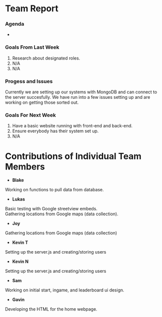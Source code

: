 # Team Report
### Agenda
- 
### Goals From Last Week
1. Research about designated roles.
2. N/A
3. N/A

### Progess and Issues
Currently we are setting up our systems with MongoDB and can connect to the server succesfully. We have run into a few issues setting up and are working on getting those sorted out. 

### Goals For Next Week
1. Have a basic website running with front-end and back-end.
2. Ensure everybody has their system set up.
3. N/A

# Contributions of Individual Team Members

- **Blake**

Working on functions to pull data from database.

- **Lukas**

Basic testing with Google streetview embeds.\
Gathering locations from Google maps (data collection).

- **Joy**

Gathering locations from Google maps (data collection)

- **Kevin T**

Setting up the server.js and creating/storing users
  
- **Kevin N**

Setting up the server.js and creating/storing users

- **Sam** 

Working on initial start, ingame, and leaderboard ui design.

- **Gavin**

Developing the HTML for the home webpage.

